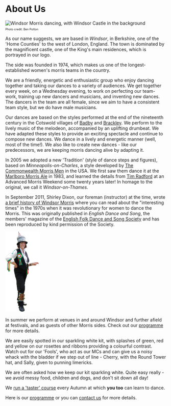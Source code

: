 <div id="google_translate_element"></div>

About Us
========

<div class="img-right">
  <img src="/img/banner3-cropped.jpg" alt="Windsor Morris dancing, with Windsor Castle in the background" title="that's Windsor Castle in the background" /><br/><span style="font-size: xx-small;">Photo credit: Ben Potton</span>
</div>

As our name suggests, we are based in _Windsor_, in Berkshire, one of the 'Home Counties' to the west of London, England. The town is dominated by the magnificent castle, one of the King's main residences, which is portrayed in our logo.

The side was founded in 1974, which makes us one of the longest-established women's morris teams in the country.

We are a friendly, energetic and enthusiastic group who enjoy dancing together and taking our dances to a variety of audiences. We get together every week, on a Wednesday evening, to work on perfecting our team-work, training up new dancers and musicians, and inventing new dances. The dancers in the team are all female, since we aim to have a consistent team style, but we do have male musicians. 

Our dances are based on the styles performed at the end of the nineteenth century in the Cotswold villages of [Badby](http://badby.org.uk/) and [Brackley](http://www.brackleynorthants-tc.gov.uk/). We perform to the lively music of the melodeon, accompanied by an uplifting drumbeat. We have adapted these styles to provide an exciting spectacle and continue to compose new dances. We dance in a lively and energetic manner (well, most of the time!). We also like to create new dances - like our predecessors, we are keeping morris dancing alive by adapting it.

In 2005 we adopted a new 'Tradition' (style of dance steps and figures), based on _Minneapolis-on-Charles_, a style developed by [The Commonwealth Morris Men](http://www.commonwealthmorris.org/) in the USA. We first saw them dance it at the [Marlboro Morris Ale](https://www.facebook.com/MarlboroMorrisAle) in 1983, and learned the details from [Tim Radford](http://www.timradford.com/tim.html) at an Advanced Morris Weekend some twenty years later!  In homage to the original, we call it _Windsor-on-Thames_.

In September 2011, Shirley Dixon, our foreman (instructor) at the time, wrote [a brief history of Windsor Morris](/doc/EFDSSarticle.pdf) where you can read about the "interesting times" in the 1970s when it was revolutionary for women to dance the Morris. This was originally published in _English Dance and Song_, the members' magazine of the [English Folk Dance and Song Society](http://www.efdss.org/support-us) and has been reproduced by kind permission of the Society. 

<img class='float-left' src="/img/Cherry%20pointing.jpg" height="250" width='auto'></div>

In summer we perform at venues in and around Windsor and further afield at festivals, and as guests of other Morris sides. Check out our [programme](/) for more details.

We are easily spotted in our sparkling white kit, with splashes of green, red and yellow on our rosettes and ribbons providing a colourful contrast. Watch out for our 'Fools', who act as our MCs and can give us a noisy whack with the bladder if we step out of line - Cherry, with the Round Tower hat, and Sally, given to punning limericks.

We are often asked how we keep our kit sparkling white. Quite easy really - we avoid messy food, children and dogs, and don't sit down all day!

We [run a 'taster' course](/course/) every Autumn at which **you too** can learn to dance.

Here is our [programme](/) or you can [contact us](/contact-us/) for more details.


